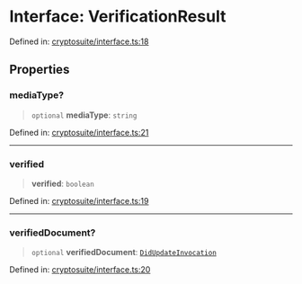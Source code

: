 # Interface: VerificationResult

Defined in: [cryptosuite/interface.ts:18](https://github.com/dcdpr/did-btcr2-js/blob/c82bc5c69016e1146a0c52c6e6b21621f5abd6d4/packages/cryptosuite/src/cryptosuite/interface.ts#L18)

## Properties

### mediaType?

> `optional` **mediaType**: `string`

Defined in: [cryptosuite/interface.ts:21](https://github.com/dcdpr/did-btcr2-js/blob/c82bc5c69016e1146a0c52c6e6b21621f5abd6d4/packages/cryptosuite/src/cryptosuite/interface.ts#L21)

***

### verified

> **verified**: `boolean`

Defined in: [cryptosuite/interface.ts:19](https://github.com/dcdpr/did-btcr2-js/blob/c82bc5c69016e1146a0c52c6e6b21621f5abd6d4/packages/cryptosuite/src/cryptosuite/interface.ts#L19)

***

### verifiedDocument?

> `optional` **verifiedDocument**: [`DidUpdateInvocation`](../../common/interfaces/DidUpdateInvocation.md)

Defined in: [cryptosuite/interface.ts:20](https://github.com/dcdpr/did-btcr2-js/blob/c82bc5c69016e1146a0c52c6e6b21621f5abd6d4/packages/cryptosuite/src/cryptosuite/interface.ts#L20)
